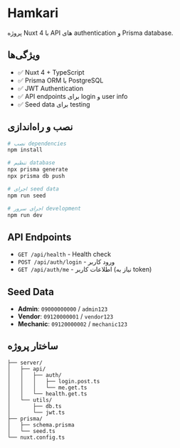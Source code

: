 # Hamkari

پروژه Nuxt 4 با API های authentication و Prisma database.

## ویژگی‌ها

- ✅ Nuxt 4 + TypeScript
- ✅ Prisma ORM با PostgreSQL
- ✅ JWT Authentication
- ✅ API endpoints برای login و user info
- ✅ Seed data برای testing

## نصب و راه‌اندازی

```bash
# نصب dependencies
npm install

# تنظیم database
npx prisma generate
npx prisma db push

# اجرای seed data
npm run seed

# اجرای سرور development
npm run dev
```

## API Endpoints

- `GET /api/health` - Health check
- `POST /api/auth/login` - ورود کاربر
- `GET /api/auth/me` - اطلاعات کاربر (نیاز به token)

## Seed Data

- **Admin**: `09000000000` / `admin123`
- **Vendor**: `09120000001` / `vendor123`
- **Mechanic**: `09120000002` / `mechanic123`

## ساختار پروژه

```
├── server/
│   ├── api/
│   │   ├── auth/
│   │   │   ├── login.post.ts
│   │   │   └── me.get.ts
│   │   └── health.get.ts
│   └── utils/
│       ├── db.ts
│       └── jwt.ts
├── prisma/
│   ├── schema.prisma
│   └── seed.ts
└── nuxt.config.ts
```
